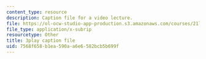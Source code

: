 ```yaml
---
content_type: resource
description: Caption file for a video lecture.
file: https://ol-ocw-studio-app-production.s3.amazonaws.com/courses/21l-011-the-film-experience-fall-2013/7568f658b1ea590aa6e6582bcb5b699f_6B8FySbsUsM.vtt
file_type: application/x-subrip
resourcetype: Other
title: 3play caption file
uid: 7568f658-b1ea-590a-a6e6-582bcb5b699f
---
```

